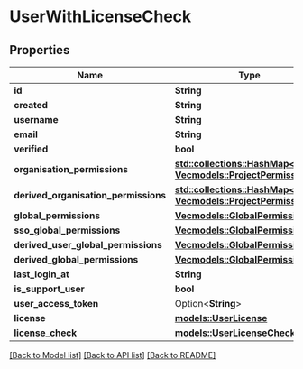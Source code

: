 # UserWithLicenseCheck

## Properties

Name | Type | Description | Notes
------------ | ------------- | ------------- | -------------
**id** | **String** |  | 
**created** | **String** |  | 
**username** | **String** |  | 
**email** | **String** |  | 
**verified** | **bool** |  | 
**organisation_permissions** | [**std::collections::HashMap<String, Vec<models::ProjectPermission>>**](Vec.md) |  | 
**derived_organisation_permissions** | [**std::collections::HashMap<String, Vec<models::ProjectPermission>>**](Vec.md) |  | 
**global_permissions** | [**Vec<models::GlobalPermission>**](GlobalPermission.md) |  | 
**sso_global_permissions** | [**Vec<models::GlobalPermission>**](GlobalPermission.md) |  | 
**derived_user_global_permissions** | [**Vec<models::GlobalPermission>**](GlobalPermission.md) |  | 
**derived_global_permissions** | [**Vec<models::GlobalPermission>**](GlobalPermission.md) |  | 
**last_login_at** | **String** |  | 
**is_support_user** | **bool** |  | 
**user_access_token** | Option<**String**> |  | [optional]
**license** | [**models::UserLicense**](UserLicense.md) |  | 
**license_check** | [**models::UserLicenseCheck**](UserLicenseCheck.md) |  | 

[[Back to Model list]](../README.md#documentation-for-models) [[Back to API list]](../README.md#documentation-for-api-endpoints) [[Back to README]](../README.md)


